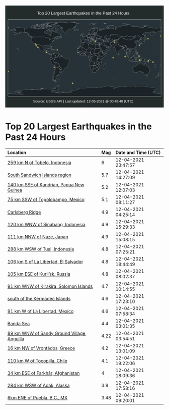 ![Map](./map.png)

# Top 20 Largest Earthquakes in the Past 24 Hours

| Location | Mag | Date and Time (UTC) |
|:---|:---|:---|
| [259 km N of Tobelo, Indonesia](https://earthquake.usgs.gov/earthquakes/eventpage/us6000g944) | 6 | 12-04-2021 23:47:57 |
| [South Sandwich Islands region](https://earthquake.usgs.gov/earthquakes/eventpage/us6000g90r) | 5.7 | 12-04-2021 14:27:09 |
| [140 km SSE of Kandrian, Papua New Guinea](https://earthquake.usgs.gov/earthquakes/eventpage/us6000g90b) | 5.2 | 12-04-2021 12:07:03 |
| [75 km SSW of Topolobampo, Mexico](https://earthquake.usgs.gov/earthquakes/eventpage/us6000g8z7) | 5.1 | 12-04-2021 08:11:27 |
| [Carlsberg Ridge](https://earthquake.usgs.gov/earthquakes/eventpage/us6000g8xt) | 4.9 | 12-04-2021 04:25:14 |
| [120 km WNW of Sinabang, Indonesia](https://earthquake.usgs.gov/earthquakes/eventpage/us6000g916) | 4.9 | 12-04-2021 15:29:33 |
| [111 km NNW of Naze, Japan](https://earthquake.usgs.gov/earthquakes/eventpage/us6000g913) | 4.9 | 12-04-2021 15:08:15 |
| [288 km WSW of Tual, Indonesia](https://earthquake.usgs.gov/earthquakes/eventpage/us6000g8yq) | 4.8 | 12-04-2021 07:25:21 |
| [106 km S of La Libertad, El Salvador](https://earthquake.usgs.gov/earthquakes/eventpage/us6000g928) | 4.8 | 12-04-2021 18:44:49 |
| [105 km ESE of Kuril’sk, Russia](https://earthquake.usgs.gov/earthquakes/eventpage/us6000g8z3) | 4.8 | 12-04-2021 08:02:37 |
| [91 km WNW of Kirakira, Solomon Islands](https://earthquake.usgs.gov/earthquakes/eventpage/us6000g8zx) | 4.7 | 12-04-2021 10:14:55 |
| [south of the Kermadec Islands](https://earthquake.usgs.gov/earthquakes/eventpage/us6000g91r) | 4.6 | 12-04-2021 17:23:10 |
| [91 km W of La Libertad, Mexico](https://earthquake.usgs.gov/earthquakes/eventpage/us6000g8yu) | 4.6 | 12-04-2021 07:58:34 |
| [Banda Sea](https://earthquake.usgs.gov/earthquakes/eventpage/us6000g8xd) | 4.4 | 12-04-2021 03:01:35 |
| [89 km WNW of Sandy Ground Village, Anguilla](https://earthquake.usgs.gov/earthquakes/eventpage/pr2021338000) | 4.22 | 12-04-2021 03:54:51 |
| [16 km NW of Vrontádos, Greece](https://earthquake.usgs.gov/earthquakes/eventpage/us6000g90g) | 4.2 | 12-04-2021 13:01:09 |
| [110 km W of Tocopilla, Chile](https://earthquake.usgs.gov/earthquakes/eventpage/us6000g929) | 4.1 | 12-04-2021 19:22:06 |
| [34 km ESE of Farkhār, Afghanistan](https://earthquake.usgs.gov/earthquakes/eventpage/us6000g91z) | 4 | 12-04-2021 18:09:36 |
| [284 km WSW of Adak, Alaska](https://earthquake.usgs.gov/earthquakes/eventpage/us6000g92j) | 3.8 | 12-04-2021 17:58:16 |
| [6km ENE of Puebla, B.C., MX](https://earthquake.usgs.gov/earthquakes/eventpage/ci39878511) | 3.48 | 12-04-2021 09:20:01 |
